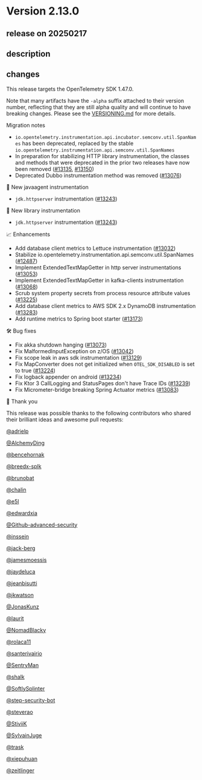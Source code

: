 # Version 2.13.0

## release on 20250217

## description

## changes

This release targets the OpenTelemetry SDK 1.47.0.

Note that many artifacts have the <code>-alpha</code> suffix attached to their version number, reflecting that they are still alpha quality and will continue to have breaking changes. Please see the <a href="https://github.com/open-telemetry/opentelemetry-java-instrumentation/blob/main/VERSIONING.md#opentelemetry-java-instrumentation-versioning">VERSIONING.md</a> for more details.

Migration notes

* <code>io.opentelemetry.instrumentation.api.incubator.semconv.util.SpanNames</code> has been deprecated, replaced by the stable <code>io.opentelemetry.instrumentation.api.semconv.util.SpanNames</code>
* In preparation for stabilizing HTTP library instrumentation, the classes and methods that were deprecated in the prior two releases have now been removed (<a href="https://github.com/open-telemetry/opentelemetry-java-instrumentation/pull/13135" data-hovercard-type="pull_request" data-hovercard-url="/open-telemetry/opentelemetry-java-instrumentation/pull/13135/hovercard">#13135</a>, <a href="https://github.com/open-telemetry/opentelemetry-java-instrumentation/pull/13150" data-hovercard-type="pull_request" data-hovercard-url="/open-telemetry/opentelemetry-java-instrumentation/pull/13150/hovercard">#13150</a>)
* Deprecated Dubbo instrumentation method was removed (<a href="https://github.com/open-telemetry/opentelemetry-java-instrumentation/pull/13076" data-hovercard-type="pull_request" data-hovercard-url="/open-telemetry/opentelemetry-java-instrumentation/pull/13076/hovercard">#13076</a>)

🌟 New javaagent instrumentation

* <code>jdk.httpserver</code> instrumentation (<a href="https://github.com/open-telemetry/opentelemetry-java-instrumentation/pull/13243" data-hovercard-type="pull_request" data-hovercard-url="/open-telemetry/opentelemetry-java-instrumentation/pull/13243/hovercard">#13243</a>)

🌟 New library instrumentation

* <code>jdk.httpserver</code> instrumentation (<a href="https://github.com/open-telemetry/opentelemetry-java-instrumentation/pull/13243" data-hovercard-type="pull_request" data-hovercard-url="/open-telemetry/opentelemetry-java-instrumentation/pull/13243/hovercard">#13243</a>)

📈 Enhancements

* Add database client metrics to Lettuce instrumentation (<a href="https://github.com/open-telemetry/opentelemetry-java-instrumentation/pull/13032" data-hovercard-type="pull_request" data-hovercard-url="/open-telemetry/opentelemetry-java-instrumentation/pull/13032/hovercard">#13032</a>)
* Stabilize io.opentelemetry.instrumentation.api.semconv.util.SpanNames (<a href="https://github.com/open-telemetry/opentelemetry-java-instrumentation/pull/12487" data-hovercard-type="pull_request" data-hovercard-url="/open-telemetry/opentelemetry-java-instrumentation/pull/12487/hovercard">#12487</a>)
* Implement ExtendedTextMapGetter in http server instrumentations (<a href="https://github.com/open-telemetry/opentelemetry-java-instrumentation/pull/13053" data-hovercard-type="pull_request" data-hovercard-url="/open-telemetry/opentelemetry-java-instrumentation/pull/13053/hovercard">#13053</a>)
* Implement ExtendedTextMapGetter in kafka-clients instrumentation (<a href="https://github.com/open-telemetry/opentelemetry-java-instrumentation/pull/13068" data-hovercard-type="pull_request" data-hovercard-url="/open-telemetry/opentelemetry-java-instrumentation/pull/13068/hovercard">#13068</a>)
* Scrub system property secrets from process resource attribute values (<a href="https://github.com/open-telemetry/opentelemetry-java-instrumentation/pull/13225" data-hovercard-type="pull_request" data-hovercard-url="/open-telemetry/opentelemetry-java-instrumentation/pull/13225/hovercard">#13225</a>)
* Add database client metrics to AWS SDK 2.x DynamoDB instrumentation (<a href="https://github.com/open-telemetry/opentelemetry-java-instrumentation/pull/13283" data-hovercard-type="pull_request" data-hovercard-url="/open-telemetry/opentelemetry-java-instrumentation/pull/13283/hovercard">#13283</a>)
* Add runtime metrics to Spring boot starter (<a href="https://github.com/open-telemetry/opentelemetry-java-instrumentation/pull/13173" data-hovercard-type="pull_request" data-hovercard-url="/open-telemetry/opentelemetry-java-instrumentation/pull/13173/hovercard">#13173</a>)

🛠️ Bug fixes

* Fix akka shutdown hanging (<a href="https://github.com/open-telemetry/opentelemetry-java-instrumentation/pull/13073" data-hovercard-type="pull_request" data-hovercard-url="/open-telemetry/opentelemetry-java-instrumentation/pull/13073/hovercard">#13073</a>)
* Fix MalformedInputException on z/OS (<a href="https://github.com/open-telemetry/opentelemetry-java-instrumentation/pull/13042" data-hovercard-type="pull_request" data-hovercard-url="/open-telemetry/opentelemetry-java-instrumentation/pull/13042/hovercard">#13042</a>)
* Fix scope leak in aws sdk instrumentation (<a href="https://github.com/open-telemetry/opentelemetry-java-instrumentation/pull/13129" data-hovercard-type="pull_request" data-hovercard-url="/open-telemetry/opentelemetry-java-instrumentation/pull/13129/hovercard">#13129</a>)
* Fix MapConverter does not get initialized when <code>OTEL_SDK_DISABLED</code> is set to true (<a href="https://github.com/open-telemetry/opentelemetry-java-instrumentation/pull/13224" data-hovercard-type="pull_request" data-hovercard-url="/open-telemetry/opentelemetry-java-instrumentation/pull/13224/hovercard">#13224</a>)
* Fix logback appender on android (<a href="https://github.com/open-telemetry/opentelemetry-java-instrumentation/pull/13234" data-hovercard-type="pull_request" data-hovercard-url="/open-telemetry/opentelemetry-java-instrumentation/pull/13234/hovercard">#13234</a>)
* Fix Ktor 3 CallLogging and StatusPages don't have Trace IDs (<a href="https://github.com/open-telemetry/opentelemetry-java-instrumentation/pull/13239" data-hovercard-type="pull_request" data-hovercard-url="/open-telemetry/opentelemetry-java-instrumentation/pull/13239/hovercard">#13239</a>)
* Fix Micrometer-bridge breaking Spring Actuator metrics (<a href="https://github.com/open-telemetry/opentelemetry-java-instrumentation/pull/13083" data-hovercard-type="pull_request" data-hovercard-url="/open-telemetry/opentelemetry-java-instrumentation/pull/13083/hovercard">#13083</a>)

🙇 Thank you

This release was possible thanks to the following contributors who shared their brilliant ideas and awesome pull requests:

<a class="user-mention notranslate" data-hovercard-type="user" data-hovercard-url="/users/adrielp/hovercard" data-octo-click="hovercard-link-click" data-octo-dimensions="link_type:self" href="https://github.com/adrielp">@adrielp</a>

<a class="user-mention notranslate" data-hovercard-type="user" data-hovercard-url="/users/AlchemyDing/hovercard" data-octo-click="hovercard-link-click" data-octo-dimensions="link_type:self" href="https://github.com/AlchemyDing">@AlchemyDing</a>

<a class="user-mention notranslate" data-hovercard-type="user" data-hovercard-url="/users/bencehornak/hovercard" data-octo-click="hovercard-link-click" data-octo-dimensions="link_type:self" href="https://github.com/bencehornak">@bencehornak</a>

<a class="user-mention notranslate" data-hovercard-type="user" data-hovercard-url="/users/breedx-splk/hovercard" data-octo-click="hovercard-link-click" data-octo-dimensions="link_type:self" href="https://github.com/breedx-splk">@breedx-splk</a>

<a class="user-mention notranslate" data-hovercard-type="user" data-hovercard-url="/users/brunobat/hovercard" data-octo-click="hovercard-link-click" data-octo-dimensions="link_type:self" href="https://github.com/brunobat">@brunobat</a>

<a class="user-mention notranslate" data-hovercard-type="user" data-hovercard-url="/users/chalin/hovercard" data-octo-click="hovercard-link-click" data-octo-dimensions="link_type:self" href="https://github.com/chalin">@chalin</a>

<a class="user-mention notranslate" data-hovercard-type="user" data-hovercard-url="/users/e5l/hovercard" data-octo-click="hovercard-link-click" data-octo-dimensions="link_type:self" href="https://github.com/e5l">@e5l</a>

<a class="user-mention notranslate" data-hovercard-type="user" data-hovercard-url="/users/edwardxia/hovercard" data-octo-click="hovercard-link-click" data-octo-dimensions="link_type:self" href="https://github.com/edwardxia">@edwardxia</a>

<a class="user-mention notranslate" data-hovercard-type="organization" data-hovercard-url="/orgs/Github-advanced-security/hovercard" data-octo-click="hovercard-link-click" data-octo-dimensions="link_type:self" href="https://github.com/Github-advanced-security">@Github-advanced-security</a>

<a class="user-mention notranslate" data-hovercard-type="user" data-hovercard-url="/users/inssein/hovercard" data-octo-click="hovercard-link-click" data-octo-dimensions="link_type:self" href="https://github.com/inssein">@inssein</a>

<a class="user-mention notranslate" data-hovercard-type="user" data-hovercard-url="/users/jack-berg/hovercard" data-octo-click="hovercard-link-click" data-octo-dimensions="link_type:self" href="https://github.com/jack-berg">@jack-berg</a>

<a class="user-mention notranslate" data-hovercard-type="user" data-hovercard-url="/users/jamesmoessis/hovercard" data-octo-click="hovercard-link-click" data-octo-dimensions="link_type:self" href="https://github.com/jamesmoessis">@jamesmoessis</a>

<a class="user-mention notranslate" data-hovercard-type="user" data-hovercard-url="/users/jaydeluca/hovercard" data-octo-click="hovercard-link-click" data-octo-dimensions="link_type:self" href="https://github.com/jaydeluca">@jaydeluca</a>

<a class="user-mention notranslate" data-hovercard-type="user" data-hovercard-url="/users/jeanbisutti/hovercard" data-octo-click="hovercard-link-click" data-octo-dimensions="link_type:self" href="https://github.com/jeanbisutti">@jeanbisutti</a>

<a class="user-mention notranslate" data-hovercard-type="user" data-hovercard-url="/users/jkwatson/hovercard" data-octo-click="hovercard-link-click" data-octo-dimensions="link_type:self" href="https://github.com/jkwatson">@jkwatson</a>

<a class="user-mention notranslate" data-hovercard-type="user" data-hovercard-url="/users/JonasKunz/hovercard" data-octo-click="hovercard-link-click" data-octo-dimensions="link_type:self" href="https://github.com/JonasKunz">@JonasKunz</a>

<a class="user-mention notranslate" data-hovercard-type="user" data-hovercard-url="/users/laurit/hovercard" data-octo-click="hovercard-link-click" data-octo-dimensions="link_type:self" href="https://github.com/laurit">@laurit</a>

<a class="user-mention notranslate" data-hovercard-type="user" data-hovercard-url="/users/NomadBlacky/hovercard" data-octo-click="hovercard-link-click" data-octo-dimensions="link_type:self" href="https://github.com/NomadBlacky">@NomadBlacky</a>

<a class="user-mention notranslate" data-hovercard-type="user" data-hovercard-url="/users/rolaca11/hovercard" data-octo-click="hovercard-link-click" data-octo-dimensions="link_type:self" href="https://github.com/rolaca11">@rolaca11</a>

<a class="user-mention notranslate" data-hovercard-type="user" data-hovercard-url="/users/santerivairio/hovercard" data-octo-click="hovercard-link-click" data-octo-dimensions="link_type:self" href="https://github.com/santerivairio">@santerivairio</a>

<a class="user-mention notranslate" data-hovercard-type="user" data-hovercard-url="/users/SentryMan/hovercard" data-octo-click="hovercard-link-click" data-octo-dimensions="link_type:self" href="https://github.com/SentryMan">@SentryMan</a>

<a class="user-mention notranslate" data-hovercard-type="user" data-hovercard-url="/users/shalk/hovercard" data-octo-click="hovercard-link-click" data-octo-dimensions="link_type:self" href="https://github.com/shalk">@shalk</a>

<a class="user-mention notranslate" data-hovercard-type="user" data-hovercard-url="/users/SoftlySplinter/hovercard" data-octo-click="hovercard-link-click" data-octo-dimensions="link_type:self" href="https://github.com/SoftlySplinter">@SoftlySplinter</a>

<a class="user-mention notranslate" data-hovercard-type="user" data-hovercard-url="/users/step-security-bot/hovercard" data-octo-click="hovercard-link-click" data-octo-dimensions="link_type:self" href="https://github.com/step-security-bot">@step-security-bot</a>

<a class="user-mention notranslate" data-hovercard-type="user" data-hovercard-url="/users/steverao/hovercard" data-octo-click="hovercard-link-click" data-octo-dimensions="link_type:self" href="https://github.com/steverao">@steverao</a>

<a class="user-mention notranslate" data-hovercard-type="user" data-hovercard-url="/users/StiviiK/hovercard" data-octo-click="hovercard-link-click" data-octo-dimensions="link_type:self" href="https://github.com/StiviiK">@StiviiK</a>

<a class="user-mention notranslate" data-hovercard-type="user" data-hovercard-url="/users/SylvainJuge/hovercard" data-octo-click="hovercard-link-click" data-octo-dimensions="link_type:self" href="https://github.com/SylvainJuge">@SylvainJuge</a>

<a class="user-mention notranslate" data-hovercard-type="user" data-hovercard-url="/users/trask/hovercard" data-octo-click="hovercard-link-click" data-octo-dimensions="link_type:self" href="https://github.com/trask">@trask</a>

<a class="user-mention notranslate" data-hovercard-type="user" data-hovercard-url="/users/xiepuhuan/hovercard" data-octo-click="hovercard-link-click" data-octo-dimensions="link_type:self" href="https://github.com/xiepuhuan">@xiepuhuan</a>

<a class="user-mention notranslate" data-hovercard-type="user" data-hovercard-url="/users/zeitlinger/hovercard" data-octo-click="hovercard-link-click" data-octo-dimensions="link_type:self" href="https://github.com/zeitlinger">@zeitlinger</a>

